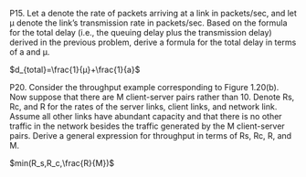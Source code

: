 P15. Let a denote the rate of packets arriving at a link in packets/sec, and let μ
denote the link’s transmission rate in packets/sec. Based on the formula for
the total delay (i.e., the queuing delay plus the transmission delay) derived
in the previous problem, derive a formula for the total delay in terms of a
and μ.

$d_{total}=\frac{1}{μ}+\frac{1}{a}$

P20. Consider the throughput example corresponding to Figure 1.20(b). Now
suppose that there are M client-server pairs rather than 10. Denote Rs, Rc,
and R for the rates of the server links, client links, and network link. Assume
all other links have abundant capacity and that there is no other traffic in the
network besides the traffic generated by the M client-server pairs. Derive a
general expression for throughput in terms of Rs, Rc, R, and M.

$min(R_s,R_c,\frac{R}{M})$